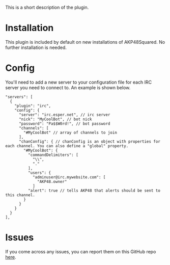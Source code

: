 This is a short description of the plugin.

# Installation

This plugin is included by default on new installations of AKP48Squared. No further installation is needed.

# Config

You'll need to add a new server to your configuration file for each IRC server you need to connect to. An example is shown below.

```
"servers": [
  {
    "plugin": "irc",
    "config": {
      "server": "irc.esper.net", // irc server
      "nick": "MyCoolBot", // bot nick
      "password": "Pa$$W0rd!", // bot password
      "channels": [
        "#MyCoolBot" // array of channels to join
      ],
      "chanConfig": { // chanConfig is an object with properties for each channel. You can also define a "global" property.
        "#MyCoolBot": {
          "commandDelimiters": [
            "\\",
            "."
          ],
          "users": {
            "adminuser@irc.mywebsite.com": [
              "AKP48.owner"
            ]
          "alert": true // tells AKP48 that alerts should be sent to this channel.
        }
      }
    }
  }
],
```

# Issues

If you come across any issues, you can report them on this GitHub repo [here](https://github.com/AKP48Squared/akp48-plugin-irc-server/issues).
